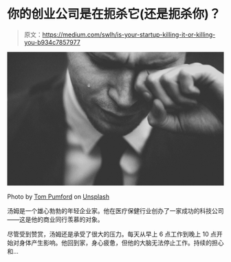 # 你的创业公司是在扼杀它(还是扼杀你)？

> 原文：<https://medium.com/swlh/is-your-startup-killing-it-or-killing-you-b934c7857977>

![](img/2ca2cd3b74f4441e1d428a3cdaca00ba.png)

Photo by [Tom Pumford](https://unsplash.com/photos/T5lmpSYxnSU?utm_source=unsplash&utm_medium=referral&utm_content=creditCopyText) on [Unsplash](https://unsplash.com/search/photos/stress-work?utm_source=unsplash&utm_medium=referral&utm_content=creditCopyText)

汤姆是一个雄心勃勃的年轻企业家。他在医疗保健行业创办了一家成功的科技公司——这是他的商业同行羡慕的对象。

尽管受到赞赏，汤姆还是承受了很大的压力。每天从早上 6 点工作到晚上 10 点开始对身体产生影响。他回到家，身心疲惫，但他的大脑无法停止工作。持续的担心和…